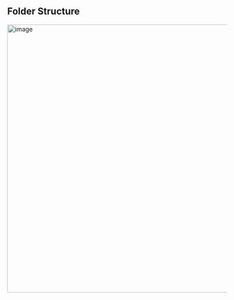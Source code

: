 ## Folder Structure

<img width="616" alt="image" src="https://github.com/user-attachments/assets/fbc34deb-2814-4973-8789-f66e2e5a8854" />

